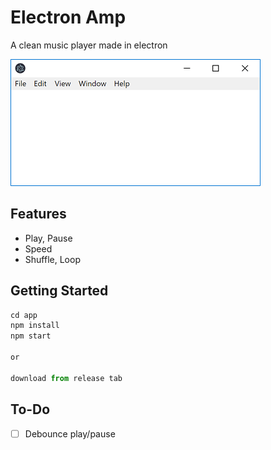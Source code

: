 # Electron Amp

A clean music player made in electron

![Screenshot](./screenshots/main.png)

## Features

- Play, Pause
- Speed
- Shuffle, Loop

## Getting Started

```javascript
cd app
npm install
npm start

or

download from release tab
```

## To-Do

- [ ] Debounce play/pause